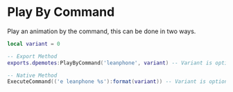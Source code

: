 # Play By Command

Play an animation by the command, this can be done in two ways.
```lua
local variant = 0

-- Export Method
exports.dpemotes:PlayByCommand('leanphone', variant) -- Variant is optional.

-- Native Method
ExecuteCommand(('e leanphone %s'):format(variant)) -- Variant is optional.
```